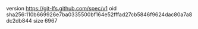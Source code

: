 version https://git-lfs.github.com/spec/v1
oid sha256:110b669926e7ba0335500bf164e52fffad27cb5846f9624dac80a7a8dc2db844
size 6967
